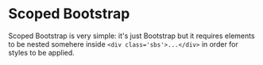 # Scoped Bootstrap

Scoped Bootstrap is very simple: it's just Bootstrap but it requires elements to be nested somehere inside `<div class='sbs'>...</div>` in order for styles to be applied.  